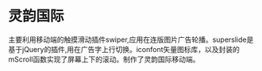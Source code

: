 # 灵韵国际

主要利用移动端的触摸滑动插件swiper,应用在连版图片广告轮播。superslide是基于jQuery的插件,用在广告字上行切换。iconfont矢量图标库，以及封装的mScroll函数实现了屏幕上下的滚动。制作了灵韵国际移动端。